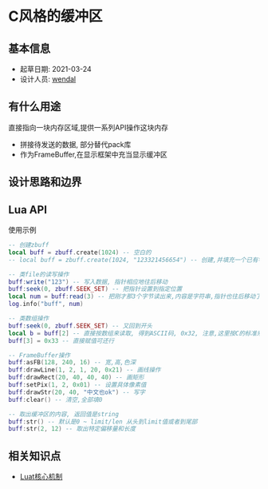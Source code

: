 # C风格的缓冲区

## 基本信息

* 起草日期: 2021-03-24
* 设计人员: [wendal](https://github.com/wendal)

## 有什么用途

直接指向一块内存区域,提供一系列API操作这块内存

* 拼接待发送的数据, 部分替代pack库
* 作为FrameBuffer,在显示框架中充当显示缓冲区

## 设计思路和边界


## Lua API

使用示例

```lua
-- 创建zbuff
local buff = zbuff.create(1024) -- 空白的
-- local buff = zbuff.create(1024, "123321456654") -- 创建,并填充一个已有字符串的内容

-- 类file的读写操作
buff:write("123") -- 写入数据, 指针相应地往后移动
buff:seek(0, zbuff.SEEK_SET) -- 把指针设置到指定位置
local num = buff:read(3) -- 把刚才那3个字节读出来,内容是字符串,指针也往后移动了
log.info("buff", num)

-- 类数组操作
buff:seek(0, zbuff.SEEK_SET) -- 又回到开头
local b = buff[2] -- 直接按数组来读取, 得到ASCII码, 0x32, 注意,这里按C的标准来
buff[3] = 0x33 -- 直接赋值可还行

-- FrameBuffer操作
buff:asFB(128, 240, 16) -- 宽,高,色深
buff:drawLine(1, 2, 1, 20, 0x21) -- 画线操作
buff:drawRect(20, 40, 40, 40) -- 画矩形
buff:setPix(1, 2, 0x01) -- 设置具体像素值
buff:drawStr(20, 40, "中文也ok") -- 写字
buff:clear() -- 清空,全部填0

-- 取出缓冲区的内容, 返回值是string
buff:str() -- 默认是0 ~ limit/len 从头到limit值或者到尾部
buff:str(2, 12) -- 取出特定偏移量和长度
```


## 相关知识点

* [Luat核心机制](/markdown/core/luat_core)

